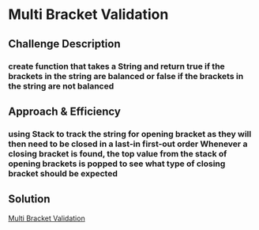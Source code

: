 # Multi Bracket Validation

## Challenge Description

### create function that takes a String and return true if the brackets in the string are balanced or false if the brackets in the string are not balanced

## Approach & Efficiency

### using Stack to track the string for opening bracket as they will then need to be closed in a last-in first-out order Whenever a closing bracket is found, the top value from the stack of opening brackets is popped to see what type of closing bracket should be expected

## Solution

[Multi Bracket Validation](../assets/MultiBracketValidation.jpg)
